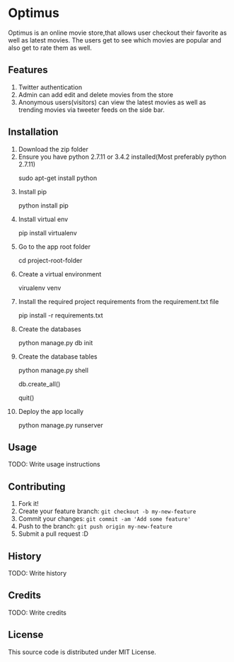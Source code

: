 # Optimus

Optimus is an online movie store,that allows user checkout their favorite as well as latest movies.
The users get to see which movies are popular and also get to rate them as well.

## Features

1. Twitter authentication
2. Admin can add edit and delete movies from the store
3. Anonymous users(visitors) can view the latest movies as well as trending movies via tweeter feeds
   on the side bar.

## Installation

1. Download the zip folder
2. Ensure you have python 2.7.11 or 3.4.2 installed(Most preferably python 2.7.11)
    <p>sudo apt-get install python</p>
3. Install pip 
    <p>python install pip</p>
4. Install virtual env
    <p>pip install virtualenv</p>
5. Go to the app root folder
    <p>cd project-root-folder</p>
6. Create a virtual environment 
    <p>virualenv venv</p>
7. Install the required project requirements from the requirement.txt file
    <p>pip install -r requirements.txt</p>
8. Create the databases
    <p>python manage.py db init</p>
9. Create the database tables
    <p>python manage.py shell</p>
    <p>db.create_all()</p>
    <p>quit()</p>
10. Deploy the app locally
    <p>python manage.py runserver</p>


## Usage

TODO: Write usage instructions

## Contributing

1. Fork it!
2. Create your feature branch: `git checkout -b my-new-feature`
3. Commit your changes: `git commit -am 'Add some feature'`
4. Push to the branch: `git push origin my-new-feature`
5. Submit a pull request :D

## History

TODO: Write history

## Credits

TODO: Write credits

## License

This source code is distributed under MIT License.